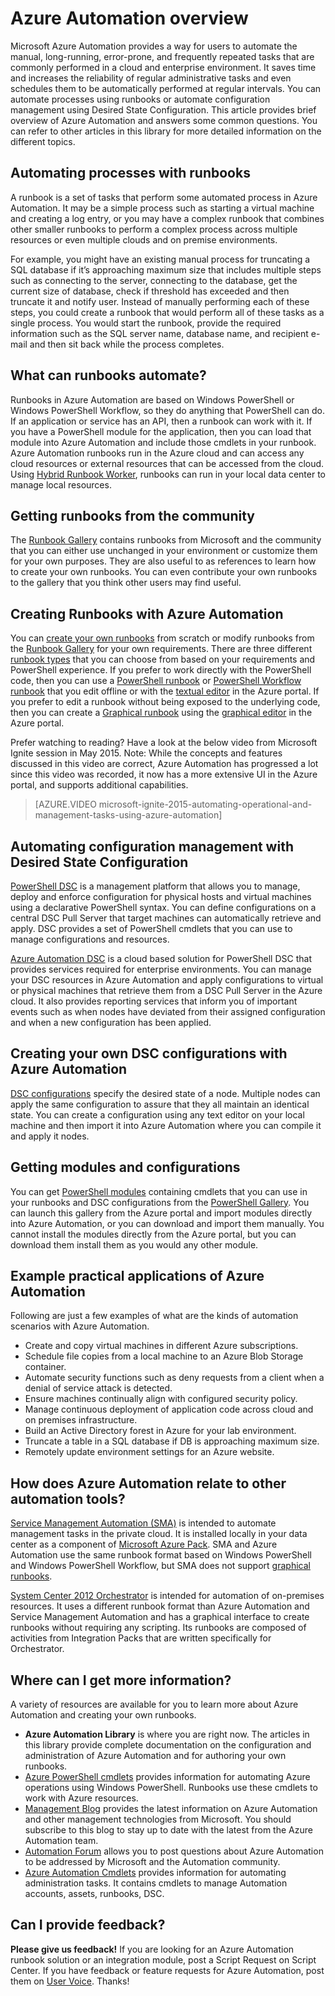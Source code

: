 <properties
	pageTitle="What is Azure Automation | Microsoft Azure"
	description="Learn what value Azure Automation provides and get answers to common questions so that you can get started in creating, using runbooks and Azure Automation DSC."
	services="automation"
	documentationCenter=""
	authors="mgoedtel"
	manager="jwhit"
	editor=""
	keywords="what is automation, azure automation, azure automation examples"/>
<tags
	ms.service="automation"
	ms.workload="tbd"
	ms.tgt_pltfrm="na"
	ms.devlang="na"
	ms.topic="get-started-article" 
	ms.date="05/10/2016"
	ms.author="magoedte;bwren"/>

# Azure Automation overview

Microsoft Azure Automation provides a way for users to automate the manual, long-running, error-prone, and frequently repeated tasks that are commonly performed in a cloud and enterprise environment. It saves time and increases the reliability of regular administrative tasks and even schedules them to be automatically performed at regular intervals. You can automate processes using runbooks or automate configuration management using Desired State Configuration. This article provides brief overview of Azure Automation and answers some common questions. You can refer to other articles in this library for more detailed information on the different topics.


## Automating processes with runbooks

A runbook is a set of tasks that perform some automated process in Azure Automation. It may be a simple process such as starting a virtual machine and creating a log entry, or you may have a complex runbook that combines other smaller runbooks to perform a complex process across multiple resources or even multiple clouds and on premise environments.  

For example, you might have an existing manual process for truncating a SQL database if it’s approaching maximum size that includes multiple steps such as connecting to the server, connecting to the database, get the current size of database, check if threshold has exceeded and then truncate it and notify user. Instead of manually performing each of these steps, you could create a runbook that would perform all of these tasks as a single process. You would start the runbook, provide the required information such as the SQL server name, database name, and recipient e-mail and then sit back while the process completes. 


## What can runbooks automate?

Runbooks in Azure Automation are based on Windows PowerShell or Windows PowerShell Workflow, so they do anything that PowerShell can do. If an application or service has an API, then a runbook can work with it. If you have a PowerShell module for the application, then you can load that module into Azure Automation and include those cmdlets in your runbook. Azure Automation runbooks run in the Azure cloud and can access any cloud resources or external resources that can be accessed from the cloud. Using [Hybrid Runbook Worker](automation-hybrid-runbook-worker.md), runbooks can run in your local data center to manage local resources. 


## Getting runbooks from the community

The [Runbook Gallery](automation-runbook-gallery.md#runbooks-in-runbook-gallery) contains runbooks from Microsoft and the community that you can either use unchanged in your environment or customize them for your own purposes. They are also useful to as references to learn how to create your own runbooks. You can even contribute your own runbooks to the gallery that you think other users may find useful. 


## Creating Runbooks with Azure Automation 

You can [create your own runbooks](automation-creating-importing-runbook.md) from scratch or modify runbooks from the [Runbook Gallery](http://msdn.microsoft.com/library/azure/dn781422.aspx) for your own requirements. There are three different [runbook types](automation-runbook-types.md) that you can choose from based on your requirements and PowerShell experience. If you prefer to work directly with the PowerShell code, then you can use a [PowerShell runbook](automation-runbook-types.md#powershell-runbooks) or [PowerShell Workflow runbook](automation-runbook-types.md#powershell-workflow-runbooks) that you edit offline or with the [textual editor](http://msdn.microsoft.com/library/azure/dn879137.aspx) in the Azure portal. If you prefer to edit a runbook without being exposed to the underlying code, then you can create a [Graphical runbook](automation-runbook-types.md#graphical-runbooks) using the [graphical editor](automation-graphical-authoring-intro.md) in the Azure portal. 

Prefer watching to reading? Have a look at the below video from Microsoft Ignite session in May 2015. Note: While the concepts and features discussed in this video are correct, Azure Automation has progressed a lot since this video was recorded, it now has a more extensive UI in the Azure portal, and supports additional capabilities.

> [AZURE.VIDEO microsoft-ignite-2015-automating-operational-and-management-tasks-using-azure-automation]


## Automating configuration management with Desired State Configuration 

[PowerShell DSC](https://technet.microsoft.com/library/dn249912.aspx) is a management platform that allows you to manage, deploy and enforce configuration for physical hosts and virtual machines using a declarative PowerShell syntax. You can define configurations on a central DSC Pull Server that target machines can automatically retrieve and apply. DSC provides a set of PowerShell cmdlets that you can use to manage configurations and resources.  

[Azure Automation DSC](automation-dsc-overview.md) is a cloud based solution for PowerShell DSC that provides services required for enterprise environments.  You can manage your DSC resources in Azure Automation and apply configurations to virtual or physical machines that retrieve them from a DSC Pull Server in the Azure cloud.  It also provides reporting services that inform you of important events such as when nodes have deviated from their assigned configuration and when a new configuration has been applied. 


## Creating your own DSC configurations with Azure Automation

[DSC configurations](automation-dsc-overview.md#azure-automation-dsc-terms) specify the desired state of a node.  Multiple nodes can apply the same configuration to assure that they all maintain an identical state.  You can create a configuration using any text editor on your local machine and then import it into Azure Automation where you can compile it and apply it nodes.


## Getting modules and configurations 

You can get [PowerShell modules](automation-runbook-gallery.md#modules-in-powershell-gallery) containing cmdlets that you can use in your runbooks and DSC configurations from the [PowerShell Gallery](http://www.powershellgallery.com/). You can launch this gallery from the Azure portal and import modules directly into Azure Automation, or you can download and import them manually. You cannot install the modules directly from the Azure portal, but you can download them install them as you would any other module. 


## Example practical applications of Azure Automation 

Following are just a few examples of what are the kinds of automation scenarios with Azure Automation. 

* Create and copy virtual machines in different Azure subscriptions. 
* Schedule file copies from a local machine to an Azure Blob Storage container. 
* Automate security functions such as deny requests from a client when a denial of service attack is detected. 
* Ensure machines continually align with configured security policy.
* Manage continuous deployment of application code across cloud and on premises infrastructure. 
* Build an Active Directory forest in Azure for your lab environment. 
* Truncate a table in a SQL database if DB is approaching maximum size. 
* Remotely update environment settings for an Azure website. 


## How does Azure Automation relate to other automation tools?

[Service Management Automation (SMA)](http://technet.microsoft.com/library/dn469260.aspx) is intended to automate management tasks in the private cloud. It is installed locally in your data center as a component of [Microsoft Azure Pack](https://www.microsoft.com/en-us/server-cloud/). SMA and Azure Automation use the same runbook format based on Windows PowerShell and Windows PowerShell Workflow, but SMA does not support [graphical runbooks](automation-graphical-authoring-intro.md).  

[System Center 2012 Orchestrator](http://technet.microsoft.com/library/hh237242.aspx) is intended for automation of on-premises resources. It uses a different runbook format than Azure Automation and Service Management Automation and has a graphical interface to create runbooks without requiring any scripting. Its runbooks are composed of activities from Integration Packs that are written specifically for Orchestrator. 


## Where can I get more information? 

A variety of resources are available for you to learn more about Azure Automation and creating your own runbooks. 

* **Azure Automation Library** is where you are right now. The articles in this library provide complete documentation on the configuration and administration of Azure Automation and for authoring your own runbooks. 
* [Azure PowerShell cmdlets](http://msdn.microsoft.com/library/jj156055.aspx) provides information for automating Azure operations using Windows PowerShell. Runbooks use these cmdlets to work with Azure resources. 
* [Management Blog](https://azure.microsoft.com/blog/tag/azure-automation/) provides the latest information on Azure Automation and other management technologies from Microsoft. You should subscribe to this blog to stay up to date with the latest from the Azure Automation team. 
* [Automation Forum](http://go.microsoft.com/fwlink/p/?LinkId=390561) allows you to post questions about Azure Automation to be addressed by Microsoft and the Automation community. 
* [Azure Automation Cmdlets](https://msdn.microsoft.com/library/mt244122.aspx) provides information for automating administration tasks. It contains cmdlets to manage Automation accounts, assets, runbooks, DSC.


## Can I provide feedback? 

**Please give us feedback!** If you are looking for an Azure Automation runbook solution or an integration module, post a Script Request on Script Center. If you have feedback or feature requests for Azure Automation, post them on [User Voice](http://feedback.windowsazure.com/forums/34192--general-feedback). Thanks! 


